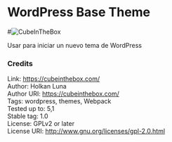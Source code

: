 WordPress Base Theme
=============

#![CubeInTheBox](http://lisa.mx/screenshot.png)

Usar para iniciar un nuevo tema de WordPress

### Credits

Link: https://cubeinthebox.com/<br />
Author: Holkan Luna<br />
Author URI: https://cubeinthebox.com/<br />
Tags: wordpress, themes, Webpack<br />
Tested up to: 5,1<br />
Stable tag: 1.0<br />
License: GPLv2 or later<br />
License URI: http://www.gnu.org/licenses/gpl-2.0.html<br />
